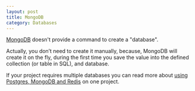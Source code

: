 ```yaml
---
layout: post
title: MongoDB
category: Databases
---
```


[MongoDB](https://www.mongodb.org/) doesn't provide a command to create a "database".

Actually, you don’t need to create it manually, because, MongoDB will create it
on the fly, during the first time you save the value into the defined collection
(or table in SQL), and database.

If your project requires multiple databases you can read more about [using
Postgres, MongoDB and
Redis](docs/how-to-use-postgres-mongodb-and-redis-on-one-project.html) on one project.
